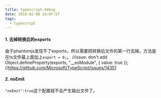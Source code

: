 ```yaml
---
title: typescript-debug
date: 2018-02-08 14:07:57
tags:
  - typescript
---
```


#### 1. 去掉转换后的exports
由于phantomjs发现不了exports，所以需要把转换后文件的第一行去掉。方法是在ts文件最上面加上`export = 0;`。
//issue: don't add Object.defineProperty(exports, "__esModule", { value: true }); 
//https://github.com/Microsoft/TypeScript/issues/14351

#### 2. noEmit
`"noEmit":true`这个配置就不会产生输出文件了。
